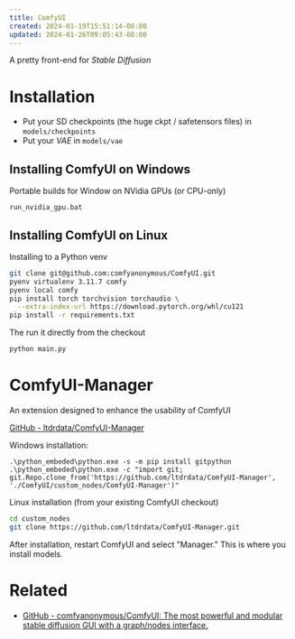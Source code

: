 ```yaml
---
title: ComfyUI
created: 2024-01-19T15:51:14-08:00
updated: 2024-01-26T09:05:43-08:00
---
```


A pretty front-end for *Stable Diffusion*

# Installation

* Put your SD checkpoints (the huge ckpt / safetensors files) in `models/checkpoints`
* Put your *VAE* in `models/vae`

## Installing ComfyUI on Windows

Portable builds for Window on NVidia GPUs (or CPU-only)

````
run_nvidia_gpu.bat
````

## Installing ComfyUI on Linux

Installing to a Python venv

````sh
git clone git@github.com:comfyanonymous/ComfyUI.git
pyenv virtualenv 3.11.7 comfy
pyenv local comfy
pip install torch torchvision torchaudio \
  --extra-index-url https://download.pytorch.org/whl/cu121
pip install -r requirements.txt
````

The run it directly from the checkout

````sh
python main.py
````

# ComfyUI-Manager

An extension designed to enhance the usability of ComfyUI

[GitHub - ltdrdata/ComfyUI-Manager](https://github.com/ltdrdata/ComfyUI-Manager)

Windows installation:

````
.\python_embeded\python.exe -s -m pip install gitpython
.\python_embeded\python.exe -c "import git; git.Repo.clone_from('https://github.com/ltdrdata/ComfyUI-Manager', './ComfyUI/custom_nodes/ComfyUI-Manager')"
````

Linux installation (from your existing ComfyUI checkout)

````sh
cd custom_nodes
git clone https://github.com/ltdrdata/ComfyUI-Manager.git
````

After installation, restart ComfyUI and select "Manager." This is where you install models.

# Related

* [GitHub - comfyanonymous/ComfyUI: The most powerful and modular stable diffusion GUI with a graph/nodes interface.](https://github.com/comfyanonymous/ComfyUI)
